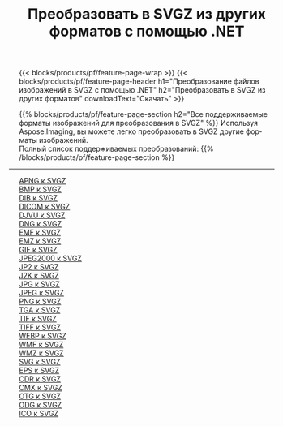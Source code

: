 ﻿---
title: Преобразовать в SVGZ из других форматов с помощью .NET 
weight: 3920
url: /ru/net/conversion/to/svgz 
lang: ru
langdirlevel: 2
locales: zh-hans,ja,it,ru,de,es,fr,nl,id,lt,pl,pt,vi,tr,ko,zh-hant,ar,hi,th,sv,cs,uk,he
description: Используя Aspose.Imaging, вы можете легко конвертировать в SVGZ из других форматов.
---

{{< blocks/products/pf/feature-page-wrap >}}
{{< blocks/products/pf/feature-page-header h1="Преобразование файлов изображений в SVGZ с помощью .NET" h2="Преобразовать в SVGZ из других форматов" downloadText="Скачать" >}}


{{% blocks/products/pf/feature-page-section  h2="Все поддерживаемые форматы изображений для преобразования в SVGZ" %}}
Используя Aspose.Imaging, вы можете легко преобразовать в SVGZ другие форматы изображений.
<br/>
Полный список поддерживаемых преобразований:
{{% /blocks/products/pf/feature-page-section %}}
<div class="container-fluid productfamilypage bg-gray">
    <div class="convertypes bg-gray agp-content section">
        <div class="container">
		<hr style="margin-left:-20px;"/>
		<div class="row other-converters">
		    <div class='col-md-2 other-converter remove-lp remove-rp'><a href="/imaging/ru/net/conversion/apng-to-svgz" >APNG к SVGZ</a></div>
<div class='col-md-2 other-converter remove-lp remove-rp'><a href="/imaging/ru/net/conversion/bmp-to-svgz" >BMP к SVGZ</a></div>
<div class='col-md-2 other-converter remove-lp remove-rp'><a href="/imaging/ru/net/conversion/dib-to-svgz" >DIB к SVGZ</a></div>
<div class='col-md-2 other-converter remove-lp remove-rp'><a href="/imaging/ru/net/conversion/dicom-to-svgz" >DICOM к SVGZ</a></div>
<div class='col-md-2 other-converter remove-lp remove-rp'><a href="/imaging/ru/net/conversion/djvu-to-svgz" >DJVU к SVGZ</a></div>
<div class='col-md-2 other-converter remove-lp remove-rp'><a href="/imaging/ru/net/conversion/dng-to-svgz" >DNG к SVGZ</a></div>
<div class='col-md-2 other-converter remove-lp remove-rp'><a href="/imaging/ru/net/conversion/emf-to-svgz" >EMF к SVGZ</a></div>
<div class='col-md-2 other-converter remove-lp remove-rp'><a href="/imaging/ru/net/conversion/emz-to-svgz" >EMZ к SVGZ</a></div>
<div class='col-md-2 other-converter remove-lp remove-rp'><a href="/imaging/ru/net/conversion/gif-to-svgz" >GIF к SVGZ</a></div>
<div class='col-md-2 other-converter remove-lp remove-rp'><a href="/imaging/ru/net/conversion/jpeg2000-to-svgz" >JPEG2000 к SVGZ</a></div>
<div class='col-md-2 other-converter remove-lp remove-rp'><a href="/imaging/ru/net/conversion/jp2-to-svgz" >JP2 к SVGZ</a></div>
<div class='col-md-2 other-converter remove-lp remove-rp'><a href="/imaging/ru/net/conversion/j2k-to-svgz" >J2K к SVGZ</a></div>
<div class='col-md-2 other-converter remove-lp remove-rp'><a href="/imaging/ru/net/conversion/jpg-to-svgz" >JPG к SVGZ</a></div>
<div class='col-md-2 other-converter remove-lp remove-rp'><a href="/imaging/ru/net/conversion/jpeg-to-svgz" >JPEG к SVGZ</a></div>
<div class='col-md-2 other-converter remove-lp remove-rp'><a href="/imaging/ru/net/conversion/png-to-svgz" >PNG к SVGZ</a></div>
<div class='col-md-2 other-converter remove-lp remove-rp'><a href="/imaging/ru/net/conversion/tga-to-svgz" >TGA к SVGZ</a></div>
<div class='col-md-2 other-converter remove-lp remove-rp'><a href="/imaging/ru/net/conversion/tif-to-svgz" >TIF к SVGZ</a></div>
<div class='col-md-2 other-converter remove-lp remove-rp'><a href="/imaging/ru/net/conversion/tiff-to-svgz" >TIFF к SVGZ</a></div>
<div class='col-md-2 other-converter remove-lp remove-rp'><a href="/imaging/ru/net/conversion/webp-to-svgz" >WEBP к SVGZ</a></div>
<div class='col-md-2 other-converter remove-lp remove-rp'><a href="/imaging/ru/net/conversion/wmf-to-svgz" >WMF к SVGZ</a></div>
<div class='col-md-2 other-converter remove-lp remove-rp'><a href="/imaging/ru/net/conversion/wmz-to-svgz" >WMZ к SVGZ</a></div>
<div class='col-md-2 other-converter remove-lp remove-rp'><a href="/imaging/ru/net/conversion/svg-to-svgz" >SVG к SVGZ</a></div>
<div class='col-md-2 other-converter remove-lp remove-rp'><a href="/imaging/ru/net/conversion/eps-to-svgz" >EPS к SVGZ</a></div>
<div class='col-md-2 other-converter remove-lp remove-rp'><a href="/imaging/ru/net/conversion/cdr-to-svgz" >CDR к SVGZ</a></div>
<div class='col-md-2 other-converter remove-lp remove-rp'><a href="/imaging/ru/net/conversion/cmx-to-svgz" >CMX к SVGZ</a></div>
<div class='col-md-2 other-converter remove-lp remove-rp'><a href="/imaging/ru/net/conversion/otg-to-svgz" >OTG к SVGZ</a></div>
<div class='col-md-2 other-converter remove-lp remove-rp'><a href="/imaging/ru/net/conversion/odg-to-svgz" >ODG к SVGZ</a></div>
<div class='col-md-2 other-converter remove-lp remove-rp'><a href="/imaging/ru/net/conversion/ico-to-svgz" >ICO к SVGZ</a></div>
                </div>
        </div>
    </div>
</div>
<br/>

